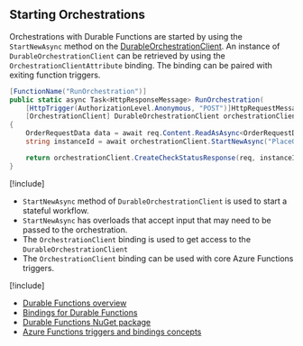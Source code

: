 ## Starting Orchestrations
Orchestrations with Durable Functions are started by using the `StartNewAsync` method on the [DurableOrchestrationClient](https://docs.microsoft.com/azure/azure-functions/durable-functions-bindings#orchestration-client). An instance of `DurableOrchestrationClient` can be retrieved by using the `OrchestrationClientAttribute` binding. The binding can be paired with exiting function triggers.

```csharp
[FunctionName("RunOrchestration")]
public static async Task<HttpResponseMessage> RunOrchestration(
    [HttpTrigger(AuthorizationLevel.Anonymous, "POST")]HttpRequestMessage req,
    [OrchestrationClient] DurableOrchestrationClient orchestrationClient)
{
    OrderRequestData data = await req.Content.ReadAsAsync<OrderRequestData>();
    string instanceId = await orchestrationClient.StartNewAsync("PlaceOrder", data);

    return orchestrationClient.CreateCheckStatusResponse(req, instanceId);
}
```

[!include[](../includes/takeaways-heading.md)]
* `StartNewAsync` method of `DurableOrchestrationClient` is used to start a stateful workflow.
* `StartNewAsync` has overloads that accept input that may need to be passed to the orchestration.
* The `OrchestrationClient` binding is used to get access to the `DurableOrchestrationClient`
* The `OrchestrationClient` binding can be used with core Azure Functions triggers.

[!include[](../includes/read-more-heading.md)]
* [Durable Functions overview](https://docs.microsoft.com/azure/azure-functions/durable-functions-overview)
* [Bindings for Durable Functions](https://docs.microsoft.com/azure/azure-functions/durable-functions-bindings#orchestration-client)
* [Durable Functions NuGet package](https://www.nuget.org/packages/Microsoft.Azure.WebJobs.Extensions.DurableTask)
* [Azure Functions triggers and bindings concepts](https://docs.microsoft.com/azure/azure-functions/functions-triggers-bindings)